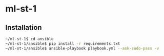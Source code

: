 # ml-st-1

## Installation

```bash
~/ml-st-1$ cd ansible
~/ml-st-1/ansible$ pip install -r requirements.txt
~/ml-st-1/ansible$ ansible-playbook playbook.yml --ask-sudo-pass -v
```

